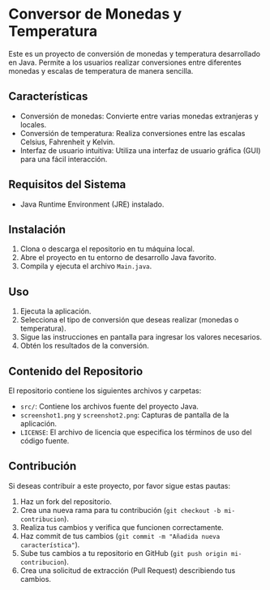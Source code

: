 # Conversor de Monedas y Temperatura

Este es un proyecto de conversión de monedas y temperatura desarrollado en Java. Permite a los usuarios realizar conversiones entre diferentes monedas y escalas de temperatura de manera sencilla.

## Características

- Conversión de monedas: Convierte entre varias monedas extranjeras y locales.
- Conversión de temperatura: Realiza conversiones entre las escalas Celsius, Fahrenheit y Kelvin.
- Interfaz de usuario intuitiva: Utiliza una interfaz de usuario gráfica (GUI) para una fácil interacción.

## Requisitos del Sistema

- Java Runtime Environment (JRE) instalado.

## Instalación

1. Clona o descarga el repositorio en tu máquina local.
2. Abre el proyecto en tu entorno de desarrollo Java favorito.
3. Compila y ejecuta el archivo `Main.java`.

## Uso

1. Ejecuta la aplicación.
2. Selecciona el tipo de conversión que deseas realizar (monedas o temperatura).
3. Sigue las instrucciones en pantalla para ingresar los valores necesarios.
4. Obtén los resultados de la conversión.

## Contenido del Repositorio

El repositorio contiene los siguientes archivos y carpetas:

- `src/`: Contiene los archivos fuente del proyecto Java.
- `screenshot1.png` y `screenshot2.png`: Capturas de pantalla de la aplicación.
- `LICENSE`: El archivo de licencia que especifica los términos de uso del código fuente.

## Contribución

Si deseas contribuir a este proyecto, por favor sigue estas pautas:

1. Haz un fork del repositorio.
2. Crea una nueva rama para tu contribución (`git checkout -b mi-contribucion`).
3. Realiza tus cambios y verifica que funcionen correctamente.
4. Haz commit de tus cambios (`git commit -m "Añadida nueva característica"`).
5. Sube tus cambios a tu repositorio en GitHub (`git push origin mi-contribucion`).
6. Crea una solicitud de extracción (Pull Request) describiendo tus cambios.
